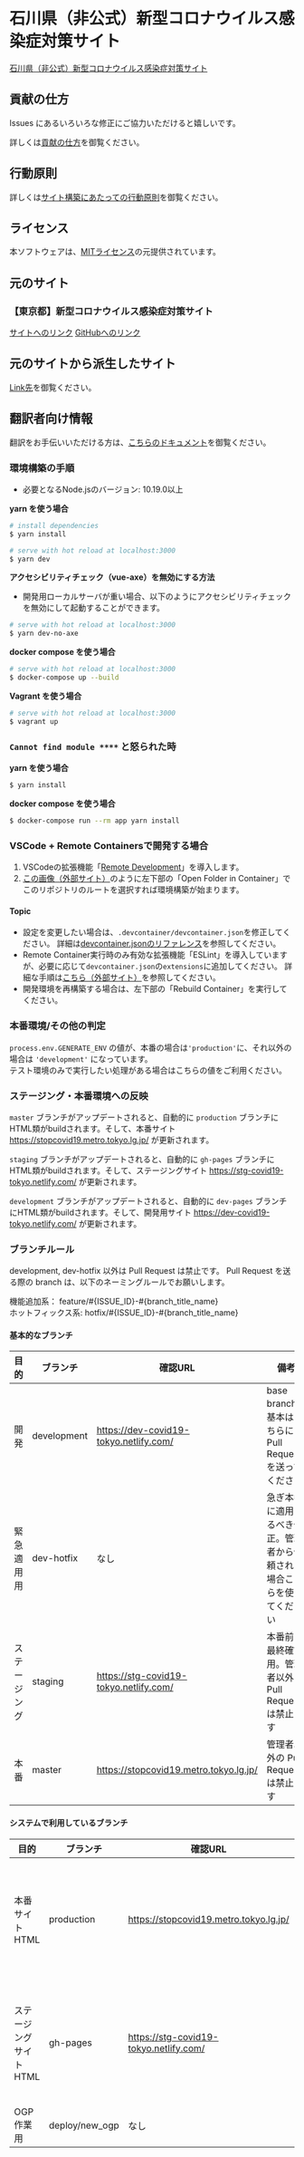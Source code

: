 # 石川県（非公式）新型コロナウイルス感染症対策サイト

[石川県（非公式）新型コロナウイルス感染症対策サイト](https://stopcovid19-ishikawa.netlify.com)

## 貢献の仕方
Issues にあるいろいろな修正にご協力いただけると嬉しいです。

詳しくは[貢献の仕方](./CONTRIBUTING.md)を御覧ください。


## 行動原則
詳しくは[サイト構築にあたっての行動原則](./CODE_OF_CONDUCT.md)を御覧ください。

## ライセンス
本ソフトウェアは、[MITライセンス](./LICENSE.txt)の元提供されています。

## 元のサイト
### 【東京都】新型コロナウイルス感染症対策サイト
[サイトへのリンク](https://stopcovid19.metro.tokyo.lg.jp/)
[GitHubへのリンク](https://github.com/tokyo-metropolitan-gov/covid19)

## 元のサイトから派生したサイト
[Link先](https://github.com/tokyo-metropolitan-gov/covid19/blob/development/FORKED_SITES.md)を御覧ください。

## 翻訳者向け情報

翻訳をお手伝いいただける方は、[こちらのドキュメント](./TRANSLATION.md)を御覧ください。

### 環境構築の手順

- 必要となるNode.jsのバージョン: 10.19.0以上

**yarn を使う場合**
```bash
# install dependencies
$ yarn install

# serve with hot reload at localhost:3000
$ yarn dev
```


**アクセシビリティチェック（vue-axe）を無効にする方法**

- 開発用ローカルサーバが重い場合、以下のようにアクセシビリティチェックを無効にして起動することができます。

```bash
# serve with hot reload at localhost:3000
$ yarn dev-no-axe
```


**docker compose を使う場合**
```bash
# serve with hot reload at localhost:3000
$ docker-compose up --build
```

**Vagrant を使う場合**
```bash
# serve with hot reload at localhost:3000
$ vagrant up
```

### `Cannot find module ****` と怒られた時

**yarn を使う場合**
```bash
$ yarn install
```

**docker compose を使う場合**
```bash
$ docker-compose run --rm app yarn install
```

### VSCode + Remote Containersで開発する場合

1. VSCodeの拡張機能「[Remote Development](https://marketplace.visualstudio.com/items?itemName=ms-vscode-remote.vscode-remote-extensionpack)」を導入します。
2. [この画像（外部サイト）](https://code.visualstudio.com/docs/remote/containers#_quick-start-try-a-dev-container)のように左下部の「Open Folder in Container」でこのリポジトリのルートを選択すれば環境構築が始まります。

#### Topic
- 設定を変更したい場合は、`.devcontainer/devcontainer.json`を修正してください。
詳細は[devcontainer.jsonのリファレンス](https://code.visualstudio.com/docs/remote/containers#_devcontainerjson-reference)を参照してください。
- Remote Container実行時のみ有効な拡張機能「ESLint」を導入していますが、必要に応じて`devcontainer.json`の`extensions`に追加してください。
詳細な手順は[こちら（外部サイト）](https://code.visualstudio.com/docs/remote/containers#_managing-extensions)を参照してください。
- 開発環境を再構築する場合は、左下部の「Rebuild Container」を実行してください。

### 本番環境/その他の判定

`process.env.GENERATE_ENV` の値が、本番の場合は`'production'`に、それ以外の場合は `'development'` になっています。  
テスト環境のみで実行したい処理がある場合はこちらの値をご利用ください。

### ステージング・本番環境への反映

`master` ブランチがアップデートされると、自動的に `production` ブランチにHTML類がbuildされます。そして、本番サイト https://stopcovid19.metro.tokyo.lg.jp/ が更新されます。

`staging` ブランチがアップデートされると、自動的に `gh-pages` ブランチにHTML類がbuildされます。そして、ステージングサイト https://stg-covid19-tokyo.netlify.com/ が更新されます。

`development` ブランチがアップデートされると、自動的に `dev-pages` ブランチにHTML類がbuildされます。そして、開発用サイト https://dev-covid19-tokyo.netlify.com/ が更新されます。

### ブランチルール

development, dev-hotfix 以外は Pull Request は禁止です。
Pull Request を送る際の branch は、以下のネーミングルールでお願いします。

機能追加系： feature/#{ISSUE_ID}-#{branch_title_name}  
ホットフィックス系: hotfix/#{ISSUE_ID}-#{branch_title_name}

#### 基本的なブランチ
| 目的 | ブランチ | 確認URL | 備考 |
| ---- | -------- | ---- | ---- |
| 開発 | development | https://dev-covid19-tokyo.netlify.com/ | base branch。基本はこちらに Pull Requestを送ってください |
| 緊急適用用 | dev-hotfix | なし | 急ぎ本番に適用するべき修正。管理者から依頼された場合こちらを使ってください |
| ステージング | staging | https://stg-covid19-tokyo.netlify.com/ | 本番前の最終確認用。管理者以外の Pull Request は禁止です |
| 本番 | master | https://stopcovid19.metro.tokyo.lg.jp/ | 管理者以外の Pull Request は禁止です |

#### システムで利用しているブランチ
| 目的 | ブランチ | 確認URL | 備考 |
| ---- | -------- | ---- | ---- |
| 本番サイトHTML | production | https://stopcovid19.metro.tokyo.lg.jp/ | 静的ビルドされたHTMLが置いてある場所 |
| ステージングサイト HTML | gh-pages | https://stg-covid19-tokyo.netlify.com/ | 静的ビルドされたHTMLが置いてある場所 |
| OGP作業用 | deploy/new_ogp | なし | OGPの更新用 |

